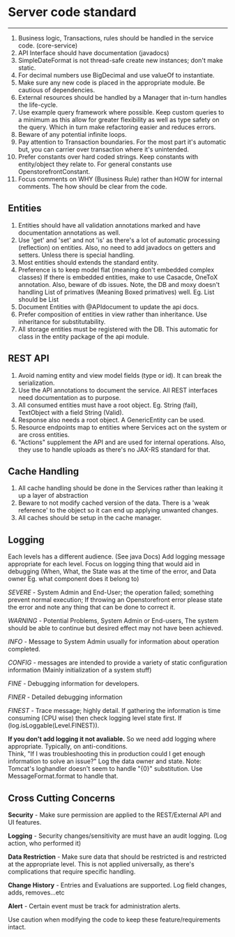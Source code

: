 # Server code standard
-----

1. Business logic, Transactions, rules should be handled in the service code. (core-service)
2. API Interface should have documentation (javadocs)
3. SimpleDateFormat is not thread-safe create new instances; don't make static.
4. For decimal numbers use BigDecimal and use valueOf to instantiate.
5. Make sure any new code is placed in the appropriate module. Be cautious of dependencies. 
6. External resources should be handled by a Manager that in-turn handles the life-cycle.
7. Use example query framework where possible. Keep custom queries to a minimum as this allow for greater flexibility as well as type safety on the query.  Which in turn make refactoring easier and reduces errors.
8. Beware of any potential infinite loops.
9. Pay attention to Transaction boundaries. For the most part it's automatic but, you can carrier over transaction where it's unintended. 
10. Prefer constants over hard coded strings. Keep constants with entity/object they relate to.  For general constants use OpenstorefrontConstant.
11. Focus comments on WHY (Business Rule) rather than HOW for internal comments.  The how should be clear from the code. 

## Entities

1. Entities should have all validation annotations marked and have documentation annotations as well.
2. Use 'get' and 'set' and not 'is' as there's a lot of automatic processing (reflection) on entities. Also, no need to add javadocs on getters and setters.  Unless there is special handling.
3. Most entities should extends the standard entity.
4. Preference is to keep model flat (meaning don't embedded complex classes)  If there is embedded entities, make to use Casacde, OneToX annotation.  Also, beware of db issues.  Note, the DB and moxy doesn't handling List of primatives (Meaning Boxed primatives) well.  Eg. List<String> should be List<EmailAddresses> 
5. Document Entities with @APIdocument to update the api docs.
6. Prefer composition of entities in view rather than inheritance. Use inheritance for substitutability.
7. All storage entities must be registered with the DB.  This automatic for class in the entity package of the api module.


## REST API

1. Avoid naming entity and view model fields (type or id).  It can break the serialization.
2. Use the API annotations to document the service. All REST interfaces need documentation as to purpose.
3. All consumed entities must have a root object.  Eg.  String (fail),  TextObject with a field String (Valid).
4. Response also needs a root object.  A GenericEntity can be used.
5. Resource endpoints map to entities where Services act on the system or are cross entities.
6. "Actions" supplement the API and are used for internal operations.  Also, they use to handle uploads as there's no JAX-RS standard for that.


## Cache Handling

1. All cache handling should be done in the Services rather than leaking it up a layer of abstraction
2. Beware to not modify cached version of the data.  There is a 'weak reference' to the object so it can end up applying unwanted changes.
3. All caches should be setup in the cache manager. 

## Logging

Each levels has a different audience. (See java Docs)  Add logging message appropriate for each level.   Focus on logging thing that would aid in debugging (When, What, the State was at the time of the error, and Data owner Eg. what component does it belong to)

*SEVERE* - System Admin and End-User; the operation failed; something prevent normal execution;  If throwing an Openstorefront error please state the error and note any thing that can be done to correct it.

*WARNING* - Potential Problems, System Admin or End-users, The system should be able to continue but desired effect may not have been achieved.

*INFO* - Message to System Admin usually for information about operation completed.  

*CONFIG* - messages are intended to provide a variety of static configuration information (Mainly initialization of a system stuff)

*FINE* - Debugging information for developers.

*FINER* - Detailed debugging information

*FINEST* - Trace message; highly detail.  If gathering the information is time consuming (CPU wise) then check logging level state first.  If (log.isLoggable(Level.FINEST)).

**If you don't add logging it not avaliable.**  So we need add logging where appropriate.  Typically, on anti-conditions.  
Think, "If I was troubleshooting this in production could I get enough information to solve an issue?" 
Log the data owner and state.
Note: Tomcat's loghandler doesn't seem to handle "{0}" substitution.  Use MessageFormat.format to handle that.

## Cross Cutting Concerns

**Security** - Make sure permission are applied to the REST/External API and UI features.

**Logging** - Security changes/sensitivity are must have an audit logging. (Log action, who performed it)

**Data Restriction** - Make sure data that should be restricted is and restricted at the appropriate level.  This is not applied universally, as there's complications that require specific handling.

**Change History** - Entries and Evaluations are supported. Log field changes, adds, removes...etc

**Alert** - Certain event must be track for administration alerts.

Use caution when modifying the code to keep these feature/requirements intact.    

